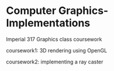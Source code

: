 Computer Graphics-Implementations
========================

Imperial 317 Graphics class coursework

coursework1: 3D rendering using OpenGL

coursework2: implementing a ray caster 
